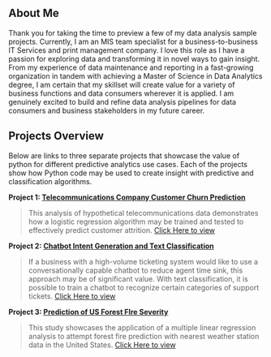 ## About Me

Thank you for taking the time to preview a few of my data analysis sample projects. Currently, I am an MIS team specialist for a business-to-business IT Services and print management company. I love this role as I have a passion for exploring data and transforming it in novel ways to gain insight. From my experience of data maintenance and reporting in a fast-growing organization in tandem with achieving a Master of Science in Data Analytics degree, I am certain that my skillset will create value for a variety of business functions and data consumers wherever it is applied. I am genuinely excited to build and refine data analysis pipelines for data consumers and business stakeholders in my future career.

## Projects Overview

Below are links to three separate projects that showcase the value of python for different predictive analytics use cases. Each of the projects show how Python code may be used to create insight with predictive and classification algorithms.


**Project 1: [Telecommunications Company Customer Churn Prediction](customer_churn_project/overview.md)**
>This analysis of hypothetical telecommunications data demonstrates how a logistic regression algorithm may be trained and tested to effectively predict customer attrition. [Click Here to view](customer_churn_project/overview.md)


**Project 2: [Chatbot Intent Generation and Text Classification](intent_text_classification/text_classification.html)**
>If a business with a high-volume ticketing system would like to use a conversationally capable chatbot to reduce agent time sink, this approach may be of significant value. With text classification, it is possible to train a chatbot to recognize certain categories of support tickets. [Click Here to view](intent_text_classification/text_classification.html) 


**Project 3: [Prediction of US Forest FIre Severity](forest_fire_project/overview.md)**
>This study showcases the application of a multiple linear regression analysis to attempt forest fire prediction with nearest weather station data in the United States. [Click Here to view](forest_fire_project/overview.md)
